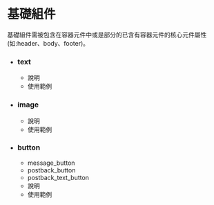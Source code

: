 # 基礎組件
基礎組件需被包含在容器元件中或是部分的已含有容器元件的核心元件屬性(如:header、body、footer)。
- ### text
    - 說明
    - 使用範例
- ### image
    - 說明
    - 使用範例
- ### button
    - message_button
    - postback_button
    - postback_text_button
    - 說明
    - 使用範例